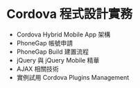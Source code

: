# Cordova 程式設計實務
- Cordova Hybrid Mobile App 架構
- PhoneGap 帳號申請
- PhoneGap Build 建置流程
- jQuery 與 jQuery Mobile 精華
- AJAX 相關技術
- 實例試用 Cordova Plugins Management